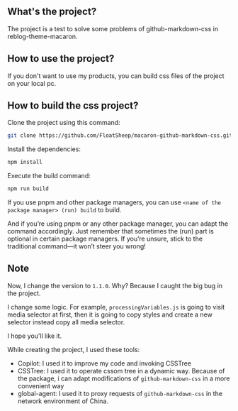 ## What's the project?

The project is a test to solve some problems of github-markdown-css in reblog-theme-macaron.

## How to use the project?

If you don't want to use my products, you can build css files of the project on your local pc.

## How to build the css project?

Clone the project using this command:

```bash
git clone https://github.com/FloatSheep/macaron-github-markdown-css.git
```

Install the dependencies:

```bash
npm install
```

Execute the build command:

```bash
npm run build
```

If you use pnpm and other package managers, you can use `<name of the package manager> (run) build` to build.

And if you’re using pnpm or any other package manager, you can adapt the command accordingly. Just remember that sometimes the (run) part is optional in certain package managers. If you’re unsure, stick to the traditional command—it won’t steer you wrong!

## Note

Now, I change the version to `1.1.0`. Why? Because I caught the big bug in the project.

I change some logic. For example, `processingVariables.js` is going to visit media selector at first, then it is going to copy styles and create a new selector instead copy all media selector.

I hope you'll like it.

While creating the project, I used these tools:

- Copilot: I used it to improve my code and invoking CSSTree
- CSSTree: I used it to operate cssom tree in a dynamic way. Because of the package, i can adapt modifications of `github-markdown-css` in a more convenient way
- global-agent: I used it to proxy requests of `github-markdown-css` in the network environment of China.